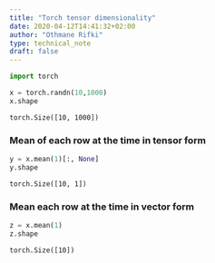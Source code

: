```yaml
---
title: "Torch tensor dimensionality"
date: 2020-04-12T14:41:32+02:00
author: "Othmane Rifki"
type: technical_note
draft: false
---
```


```python
import torch
```


```python
x = torch.randn(10,1000)
x.shape
```




    torch.Size([10, 1000])



### Mean of each row at the time in tensor form


```python
y = x.mean(1)[:, None]
y.shape
```




    torch.Size([10, 1])



### Mean each row at the time in vector form


```python
z = x.mean(1)
z.shape
```




    torch.Size([10])


